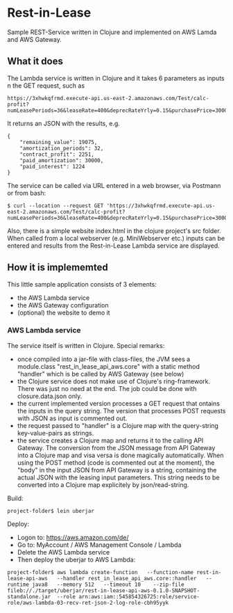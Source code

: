 # Rest-in-Lease
Sample REST-Service written in Clojure and implemented on AWS Lamda and AWS Gateway. 

## What it does
The Lambda service is written in Clojure and it takes 6 parameters as inputs n the GET request, such as 
```
https://3xhwkqfrmd.execute-api.us-east-2.amazonaws.com/Test/calc-profit?numLeasePeriods=36&leaseRate=400&deprecRateYrly=0.15&purchasePrice=30000&refiInterestRateYrly=0.03&refiAnnuity=1000
```
It returns an JSON with the results, e.g.
```
{
    "remaining_value": 19075,
    "amortization_periods": 32,
    "contract_profit": 2251,
    "paid_amortization": 30000,
    "paid_interest": 1224
}
```
The service can be called via URL entered in a web browser, via Postmann or from bash: 
```
$ curl --location --request GET 'https://3xhwkqfrmd.execute-api.us-east-2.amazonaws.com/Test/calc-profit?numLeasePeriods=36&leaseRate=400&deprecRateYrly=0.15&purchasePrice=30000&refiInterestRateYrly=0.03&refiAnnuity=1000'
```

Also, there is a simple website index.html in the clojure project's src folder. When called from a local webserver (e.g. MiniWebserver etc.) inputs can be entered and results from the Rest-in-Lease Lambda service are displayed.

## How it is implememted
This little sample application consists of 3 elements: 
* the AWS Lambda service
* the AWS Gateway configuration
* (optional) the website to demo it 

### AWS Lambda service
The service itself is written in Clojure. 
Special remarks:
* once compiled into a jar-file with class-files, the JVM sees a module.class "rest_in_lease_api_aws.core" with a static method "handler" which is be called by AWS Gateway (see below)
* the Clojure service does not make use of Clojure's ring-framework. There was just no need at the end. The job could be done with closure.data.json only.
* the current implemented version processes a GET request that ontains the inputs in the query string. The version that processes POST requests with JSON as input is commented out. 
* the request passed to "handler" is a Clojure map with the query-string key-value-pairs as strings. 
* the service creates a Clojure map and returns it to the calling API Gateway. The conversion from the JSON message from API Gateway into a Clojure map and visa versa  is done magically automatically. When using the POST method (code is commented out at the moment), the "body" in the input JSON from API Gateway is a string, containing the actual JSON with the leasing input parameters. This string needs to be converted into a Clojure map explicitely by json/read-string.   

Build:
```
project-folder$ lein uberjar
```
Deploy:
* Logon to: https://aws.amazon.com/de/
* Go to: MyAccount / AWS Management Console / Lambda
* Delete the AWS Lambda service
* Then deploy the uberjar to AWS Lambda:
```
project-folder$ aws lambda create-function   --function-name rest-in-lease-api-aws   --handler rest_in_lease_api_aws.core::handler   --runtime java8   --memory 512   --timeout 10    --zip-file fileb://./target/uberjar/rest-in-lease-api-aws-0.1.0-SNAPSHOT-standalone.jar  --role arn:aws:iam::545854326725:role/service-role/aws-lambda-03-recv-ret-json-2-log-role-cbh95yyk
```


